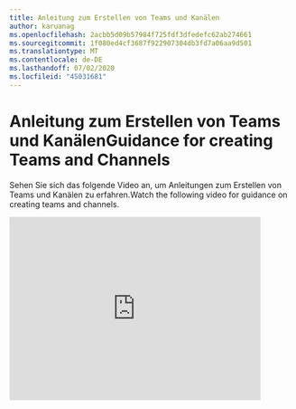 ```yaml
---
title: Anleitung zum Erstellen von Teams und Kanälen
author: karuanag
ms.openlocfilehash: 2acbb5d09b57984f725fdf3dfedefc62ab274661
ms.sourcegitcommit: 1f080ed4cf3687f922907304db3fd7a06aa9d501
ms.translationtype: MT
ms.contentlocale: de-DE
ms.lasthandoff: 07/02/2020
ms.locfileid: "45031681"
---
```

# <a name="guidance-for-creating-teams-and-channels"></a><span data-ttu-id="0e16b-102">Anleitung zum Erstellen von Teams und Kanälen</span><span class="sxs-lookup"><span data-stu-id="0e16b-102">Guidance for creating Teams and Channels</span></span>
<span data-ttu-id="0e16b-103">Sehen Sie sich das folgende Video an, um Anleitungen zum Erstellen von Teams und Kanälen zu erfahren.</span><span class="sxs-lookup"><span data-stu-id="0e16b-103">Watch the following video for guidance on creating teams and channels.</span></span>
<iframe width="445" height="324" src="https://www.youtube.com/embed/hjJWtoaRJeE?rel=0" frameborder="0" allow="autoplay; encrypted-media" allowfullscreen></iframe>